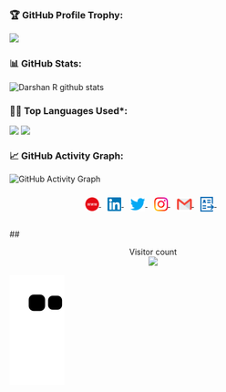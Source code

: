 <!-- Profile Trophy -->
### 🏆 GitHub Profile Trophy:
<a href="https://github.com/ryo-ma/github-profile-trophy">
  <img width=800 src="https://github-profile-trophy.vercel.app/?username=hichemBA67&column=8&theme=darkhub&no-frame=true&no-bg=true"/>
</a>
<br>  


<!--   Stats -->
### 📊 GitHub Stats:
![Darshan R github stats](https://github-readme-stats.vercel.app/api?username=hichemBA67&theme=nord&show_icons=true&count_private=true)
  
  
<!--   Top Languages Using -->
### 👨‍💻 Top Languages Used*:
![](https://github-profile-summary-cards.vercel.app/api/cards/repos-per-language?username=hichemBA67&theme=nord_dark)
![](https://github-profile-summary-cards.vercel.app/api/cards/most-commit-language?username=hichemBA67&theme=nord_dark)


<!--   GitHub stats graph -->
### 📈 GitHub Activity Graph:
 ![GitHub Activity Graph](https://activity-graph.herokuapp.com/graph?username=hichemBA67&theme=github)
<br>


  <div align="center">
  <h3><bYou Can Connect With Me On :</b></h3>
  </div>
<p align="center">
<a href="" target="_blank">
  <img align="center" alt="hichemBA67 Portfolio" width="24px" src="https://github.com/SatYu26/SatYu26/blob/master/Assets/www.svg" />
</a> &nbsp;&nbsp;
<a href="https://www.linkedin.com/in/hichem-benaoun/" target="_blank">
  <img align="center" alt="hichemBA67 Linkedin" width="24px" src="https://github.com/SatYu26/SatYu26/blob/master/Assets/Linkedin.svg" />
</a> &nbsp;&nbsp;
<a href="https://twitter.com/darshan_r_27" target="_blank">
  <img align="center" alt="hichemBA67 Twitter" width="26px" src="https://github.com/SatYu26/SatYu26/blob/master/Assets/Twitter.svg" />
</a> &nbsp;&nbsp;
<a href="https://www.instagram.com/darshan_r_27/" target="_blank">
  <img align="center" alt="hichemBA67 Instagram" width="24px" src="https://github.com/SatYu26/SatYu26/blob/master/Assets/Instagram.svg" />
</a> &nbsp;&nbsp;
<a href="mailto:hichem.benaoun@icloud.com" target="_blank">
  <img align="center" alt="hichemBA67 Gmail" width="26px" src="https://github.com/SatYu26/SatYu26/blob/master/Assets/Gmail.svg" />
</a> &nbsp;&nbsp;
<a href="">
    <img align="center" alt="hichemBA67 Resume" width="24px" src="https://github.com/SatYu26/SatYu26/blob/master/Assets/resume.png" />
</a> &nbsp;&nbsp;
<p>
  
<br>
##
<p align="center"> 
  Visitor count<br>
  <img src="https://profile-counter.glitch.me/hichemBA67/count.svg" />
</p>
  
![snake svg](https://github.com/adityamangal1/adityamangal1/blob/output/github-contribution-grid-snake.svg)
  
